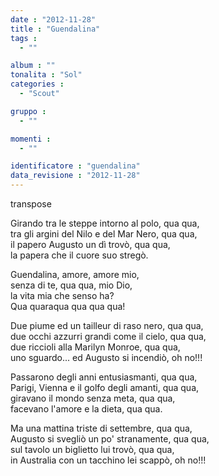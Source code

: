 ```yaml
---
date : "2012-11-28"
title : "Guendalina"
tags : 
  - ""

album : ""
tonalita : "Sol"
categories : 
  - "Scout"

gruppo : 
  - ""

momenti : 
  - ""

identificatore : "guendalina"
data_revisione : "2012-11-28"
---
```

  
transpose  
  
Girando tra le steppe intorno al polo, qua qua,  
tra gli argini del Nilo e del Mar Nero, qua qua,  
il papero Augusto un dì trovò, qua qua,  
la papera che il cuore suo stregò.  
  
  
Guendalina, amore, amore mio,  
senza di te, qua qua, mio Dio,  
la vita mia che senso ha?  
Qua quaraqua qua qua qua!   
  
  
  
Due piume ed un tailleur di raso nero, qua qua,   
due occhi azzurri grandi come il cielo, qua qua,  
due riccioli alla Marilyn Monroe, qua qua,   
uno sguardo... ed Augusto si incendiò, oh no!!!  
  
  
Passarono degli anni entusiasmanti, qua qua,   
Parigi, Vienna e il golfo degli amanti, qua qua,  
giravano il mondo senza meta, qua qua,   
facevano l'amore e la dieta, qua qua.  
  
  
Ma una mattina triste di settembre, qua qua,   
Augusto si svegliò un po' stranamente, qua qua,   
sul tavolo un biglietto lui trovò, qua qua,  
in Australia con un tacchino lei scappò, oh no!!!  
  
  

